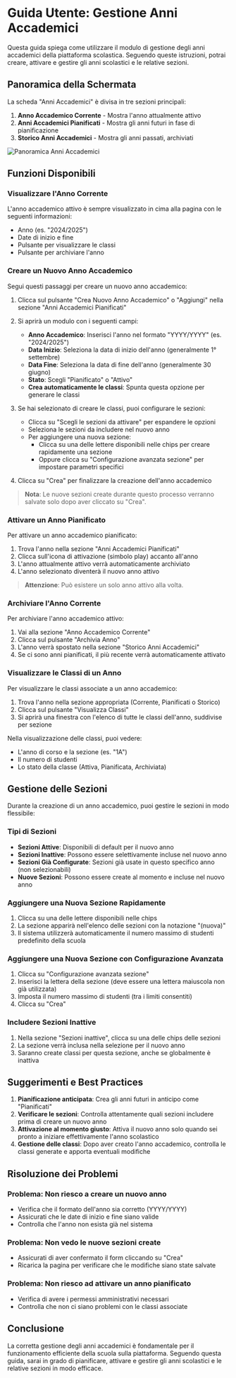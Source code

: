 # Guida Utente: Gestione Anni Accademici

Questa guida spiega come utilizzare il modulo di gestione degli anni accademici della piattaforma scolastica. Seguendo queste istruzioni, potrai creare, attivare e gestire gli anni scolastici e le relative sezioni.

## Panoramica della Schermata

La scheda "Anni Accademici" è divisa in tre sezioni principali:
1. **Anno Accademico Corrente** - Mostra l'anno attualmente attivo
2. **Anni Accademici Pianificati** - Mostra gli anni futuri in fase di pianificazione
3. **Storico Anni Accademici** - Mostra gli anni passati, archiviati

![Panoramica Anni Accademici](https://example.com/img/academic-years-overview.jpg)

## Funzioni Disponibili

### Visualizzare l'Anno Corrente

L'anno accademico attivo è sempre visualizzato in cima alla pagina con le seguenti informazioni:
- Anno (es. "2024/2025")
- Date di inizio e fine
- Pulsante per visualizzare le classi
- Pulsante per archiviare l'anno

### Creare un Nuovo Anno Accademico

Segui questi passaggi per creare un nuovo anno accademico:

1. Clicca sul pulsante "Crea Nuovo Anno Accademico" o "Aggiungi" nella sezione "Anni Accademici Pianificati"
2. Si aprirà un modulo con i seguenti campi:
   - **Anno Accademico**: Inserisci l'anno nel formato "YYYY/YYYY" (es. "2024/2025")
   - **Data Inizio**: Seleziona la data di inizio dell'anno (generalmente 1° settembre)
   - **Data Fine**: Seleziona la data di fine dell'anno (generalmente 30 giugno)
   - **Stato**: Scegli "Pianificato" o "Attivo"
   - **Crea automaticamente le classi**: Spunta questa opzione per generare le classi

3. Se hai selezionato di creare le classi, puoi configurare le sezioni:
   - Clicca su "Scegli le sezioni da attivare" per espandere le opzioni
   - Seleziona le sezioni da includere nel nuovo anno
   - Per aggiungere una nuova sezione:
     - Clicca su una delle lettere disponibili nelle chips per creare rapidamente una sezione
     - Oppure clicca su "Configurazione avanzata sezione" per impostare parametri specifici

4. Clicca su "Crea" per finalizzare la creazione dell'anno accademico

> **Nota**: Le nuove sezioni create durante questo processo verranno salvate solo dopo aver cliccato su "Crea".

### Attivare un Anno Pianificato

Per attivare un anno accademico pianificato:

1. Trova l'anno nella sezione "Anni Accademici Pianificati"
2. Clicca sull'icona di attivazione (simbolo play) accanto all'anno
3. L'anno attualmente attivo verrà automaticamente archiviato
4. L'anno selezionato diventerà il nuovo anno attivo

> **Attenzione**: Può esistere un solo anno attivo alla volta.

### Archiviare l'Anno Corrente

Per archiviare l'anno accademico attivo:

1. Vai alla sezione "Anno Accademico Corrente"
2. Clicca sul pulsante "Archivia Anno"
3. L'anno verrà spostato nella sezione "Storico Anni Accademici"
4. Se ci sono anni pianificati, il più recente verrà automaticamente attivato

### Visualizzare le Classi di un Anno

Per visualizzare le classi associate a un anno accademico:

1. Trova l'anno nella sezione appropriata (Corrente, Pianificati o Storico)
2. Clicca sul pulsante "Visualizza Classi"
3. Si aprirà una finestra con l'elenco di tutte le classi dell'anno, suddivise per sezione

Nella visualizzazione delle classi, puoi vedere:
- L'anno di corso e la sezione (es. "1A")
- Il numero di studenti
- Lo stato della classe (Attiva, Pianificata, Archiviata)

## Gestione delle Sezioni

Durante la creazione di un anno accademico, puoi gestire le sezioni in modo flessibile:

### Tipi di Sezioni

- **Sezioni Attive**: Disponibili di default per il nuovo anno
- **Sezioni Inattive**: Possono essere selettivamente incluse nel nuovo anno
- **Sezioni Già Configurate**: Sezioni già usate in questo specifico anno (non selezionabili)
- **Nuove Sezioni**: Possono essere create al momento e incluse nel nuovo anno

### Aggiungere una Nuova Sezione Rapidamente

1. Clicca su una delle lettere disponibili nelle chips
2. La sezione apparirà nell'elenco delle sezioni con la notazione "(nuova)"
3. Il sistema utilizzerà automaticamente il numero massimo di studenti predefinito della scuola

### Aggiungere una Nuova Sezione con Configurazione Avanzata

1. Clicca su "Configurazione avanzata sezione"
2. Inserisci la lettera della sezione (deve essere una lettera maiuscola non già utilizzata)
3. Imposta il numero massimo di studenti (tra i limiti consentiti)
4. Clicca su "Crea"

### Includere Sezioni Inattive

1. Nella sezione "Sezioni inattive", clicca su una delle chips delle sezioni
2. La sezione verrà inclusa nella selezione per il nuovo anno
3. Saranno create classi per questa sezione, anche se globalmente è inattiva

## Suggerimenti e Best Practices

1. **Pianificazione anticipata**: Crea gli anni futuri in anticipo come "Pianificati"
2. **Verificare le sezioni**: Controlla attentamente quali sezioni includere prima di creare un nuovo anno
3. **Attivazione al momento giusto**: Attiva il nuovo anno solo quando sei pronto a iniziare effettivamente l'anno scolastico
4. **Gestione delle classi**: Dopo aver creato l'anno accademico, controlla le classi generate e apporta eventuali modifiche

## Risoluzione dei Problemi

### Problema: Non riesco a creare un nuovo anno
- Verifica che il formato dell'anno sia corretto (YYYY/YYYY)
- Assicurati che le date di inizio e fine siano valide
- Controlla che l'anno non esista già nel sistema

### Problema: Non vedo le nuove sezioni create
- Assicurati di aver confermato il form cliccando su "Crea"
- Ricarica la pagina per verificare che le modifiche siano state salvate

### Problema: Non riesco ad attivare un anno pianificato
- Verifica di avere i permessi amministrativi necessari
- Controlla che non ci siano problemi con le classi associate

## Conclusione

La corretta gestione degli anni accademici è fondamentale per il funzionamento efficiente della scuola sulla piattaforma. Seguendo questa guida, sarai in grado di pianificare, attivare e gestire gli anni scolastici e le relative sezioni in modo efficace.